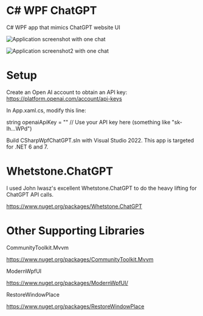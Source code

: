 # C# WPF ChatGPT
C# WPF app that mimics ChatGPT website UI

![Application screenshot with one chat](https://raw.githubusercontent.com/psun247/CSharpWpfChatGPT/e260488a813019efef800b59235ebcb9f44e56a6/CSharpWpfChatGPT.png)


![Application screenshot2 with one chat](https://raw.githubusercontent.com/psun247/CSharpWpfChatGPT/ee4b2625b34fde47e9382fea81929cb4d4fc69d9/CSharpWpfChatGPT2.png)

# Setup
Create an Open AI account to obtain an API key:
https://platform.openai.com/account/api-keys

In App.xaml.cs, modify this line:

string openaiApiKey = "<Your Open AI API Key>" // Use your API key here (something like "sk-Ih...WPd")

Build CSharpWpfChatGPT.sln with Visual Studio 2022.  This app is targeted for .NET 6 and 7.

# Whetstone.ChatGPT
I used John Iwasz's excellent Whetstone.ChatGPT to do the heavy lifting for ChatGPT API calls.

https://www.nuget.org/packages/Whetstone.ChatGPT

# Other Supporting Libraries
CommunityToolkit.Mvvm
 
https://www.nuget.org/packages/CommunityToolkit.Mvvm
 
ModernWpfUI
 
https://www.nuget.org/packages/ModernWpfUI/
 
RestoreWindowPlace

https://www.nuget.org/packages/RestoreWindowPlace
